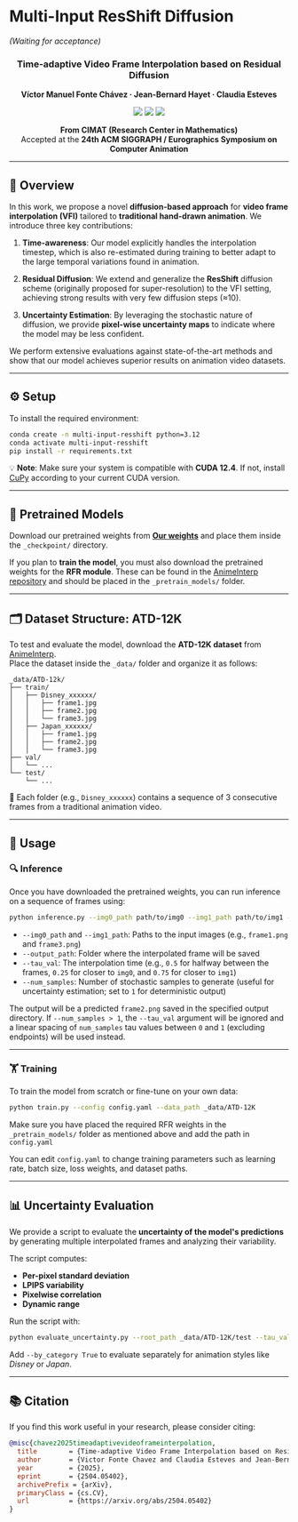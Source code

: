 # **Multi-Input ResShift Diffusion**

_(Waiting for acceptance)_

<div align="center">

### Time-adaptive Video Frame Interpolation based on Residual Diffusion

**Víctor Manuel Fonte Chávez · Jean-Bernard Hayet · Claudia Esteves**

<div align="center">
  <a href='https://arxiv.org/pdf/2504.05402'><img src='https://img.shields.io/badge/arXiv-2405.17933-b31b1b.svg'></a> 
  <a href='https://huggingface.co/vfontech/Multiple-Input-Resshift-VFI'><img src='https://img.shields.io/badge/%F0%9F%A4%97%20Hugging%20Face%20-Model-yellow'></a>
  <a href='https://colab.research.google.com/drive/1MGYycbNMW6Mxu5MUqw_RW_xxiVeHK5Aa#scrollTo=EKaYCioiP3tQ'><img src='https://img.shields.io/badge/Colab-Demo-Green'></a>
</div>

<!-- [arXiv](https://arxiv.org/pdf/2504.05402) · [GitHub Repo](https://github.com/VicFonch/Multi-Input-Resshift-Diffusion-VFI) -->

**From CIMAT (Research Center in Mathematics)**  
Accepted at the **24th ACM SIGGRAPH / Eurographics Symposium on Computer Animation**

</div>

---

## 🧠 Overview

In this work, we propose a novel **diffusion-based approach** for **video frame interpolation (VFI)** tailored to **traditional hand-drawn animation**. We introduce three key contributions:

1. **Time-awareness**: Our model explicitly handles the interpolation timestep, which is also re-estimated during training to better adapt to the large temporal variations found in animation.

2. **Residual Diffusion**: We extend and generalize the **ResShift** diffusion scheme (originally proposed for super-resolution) to the VFI setting, achieving strong results with very few diffusion steps (≈10).

3. **Uncertainty Estimation**: By leveraging the stochastic nature of diffusion, we provide **pixel-wise uncertainty maps** to indicate where the model may be less confident.

We perform extensive evaluations against state-of-the-art methods and show that our model achieves superior results on animation video datasets.

---

## ⚙️ Setup

To install the required environment:

```bash
conda create -n multi-input-resshift python=3.12
conda activate multi-input-resshift
pip install -r requirements.txt
```

💡 **Note**: Make sure your system is compatible with **CUDA 12.4**. If not, install [CuPy](https://docs.cupy.dev/en/stable/install.html) according to your current CUDA version.

---

## 🧩 Pretrained Models

Download our pretrained weights from **[Our weights](https://huggingface.co/vfontech/Multiple-Input-Resshift-VFI/tree/main)** and place them inside the `_checkpoint/` directory.

If you plan to **train the model**, you must also download the pretrained weights for the **RFR module**. These can be found in the [AnimeInterp repository](https://github.com/lisiyao21/AnimeInterp) and should be placed in the `_pretrain_models/` folder.

---

## 🗂️ Dataset Structure: ATD-12K

To test and evaluate the model, download the **ATD-12K dataset** from [AnimeInterp](https://github.com/lisiyao21/AnimeInterp).  
Place the dataset inside the `_data/` folder and organize it as follows:

```
_data/ATD-12k/
├── train/
│   ├── Disney_xxxxxx/
│   │   ├── frame1.jpg
│   │   ├── frame2.jpg
│   │   └── frame3.jpg
│   ├── Japan_xxxxxx/
│   │   ├── frame1.jpg
│   │   ├── frame2.jpg
│   │   └── frame3.jpg
├── val/
│   └── ...
└── test/
    └── ...
```

📌 Each folder (e.g., `Disney_xxxxxx`) contains a sequence of 3 consecutive frames from a traditional animation video.

---

## 🚀 Usage

### 🔍 Inference

Once you have downloaded the pretrained weights, you can run inference on a sequence of frames using:

```bash
python inference.py --img0_path path/to/img0 --img1_path path/to/img1 --output_path path/to/save --tau_val 0.5 --num_samples 1
```

- `--img0_path` and `--img1_path`: Paths to the input images (e.g., `frame1.png` and `frame3.png`)
- `--output_path`: Folder where the interpolated frame will be saved
- `--tau_val`: The interpolation time (e.g., `0.5` for halfway between the frames, `0.25` for closer to `img0`, and `0.75` for closer to `img1`)
- `--num_samples`: Number of stochastic samples to generate (useful for uncertainty estimation; set to `1` for deterministic output)

The output will be a predicted `frame2.png` saved in the specified output directory. If `--num_samples > 1`, the `--tau_val` argument will be ignored and a linear spacing of `num_samples` tau values between `0` and `1` (excluding endpoints) will be used instead.

---

### 🏋️ Training

To train the model from scratch or fine-tune on your own data:

```bash
python train.py --config config.yaml --data_path _data/ATD-12K
```

Make sure you have placed the required RFR weights in the `_pretrain_models/` folder as mentioned above and add the path in `config.yaml`

You can edit `config.yaml` to change training parameters such as learning rate, batch size, loss weights, and dataset paths.

---

## 📊 Uncertainty Evaluation

We provide a script to evaluate the **uncertainty of the model's predictions** by generating multiple interpolated frames and analyzing their variability.

The script computes:

- **Per-pixel standard deviation**
- **LPIPS variability**
- **Pixelwise correlation**
- **Dynamic range**

Run the script with:

```bash
python evaluate_uncertainty.py --root_path _data/ATD-12K/test --tau_val 0.5 --num_samples 100
```

Add `--by_category True` to evaluate separately for animation styles like _Disney_ or _Japan_.

---

## 📚 Citation

If you find this work useful in your research, please consider citing:

```bibtex
@misc{chavez2025timeadaptivevideoframeinterpolation,
  title        = {Time-adaptive Video Frame Interpolation based on Residual Diffusion},
  author       = {Victor Fonte Chavez and Claudia Esteves and Jean-Bernard Hayet},
  year         = {2025},
  eprint       = {2504.05402},
  archivePrefix = {arXiv},
  primaryClass = {cs.CV},
  url          = {https://arxiv.org/abs/2504.05402}
}
```
